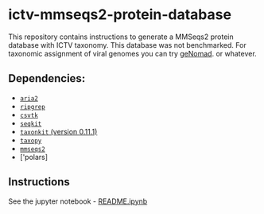 # ictv-mmseqs2-protein-database

This repository contains instructions to generate a MMSeqs2 protein database with ICTV taxonomy. This database was not benchmarked. For taxonomic assignment of viral genomes you can try [geNomad](https://github.com/apcamargo/genomad). or whatever.

## Dependencies:

- [`aria2`](https://github.com/aria2/aria2)
- [`ripgrep`](https://github.com/BurntSushi/ripgrep)
- [`csvtk`](https://github.com/shenwei356/csvtk)
- [`seqkit`](https://github.com/shenwei356/seqkit)
- [`taxonkit` (version 0.11.1)](https://github.com/shenwei356/taxonkit/releases/tag/v0.11.1)
- [`taxopy`](https://github.com/apcamargo/taxopy)
- [`mmseqs2`](https://github.com/soedinglab/MMseqs2)
- ['polars]

## Instructions
See the jupyter notebook - [README.ipynb](README.ipynb)
<!-- First, download the latest VMR release from ICTV and convert it to a tabular file:

```bash
aria2c -x 4 -o ictv.xlsx "https://ictv.global/filebrowser/download/585"

# convert xlsx to tsv
csvtk xlsx2csv ictv.xlsx \
    | csvtk csv2tab \
    | sed 's/\xc2\xa0/ /g' \
    | csvtk replace -t -F -f "*" -p "^\s+|\s+$" \
    > ictv.tsv

# choose columns, and remove duplicates
csvtk cut -t -f "Realm,Subrealm,Kingdom,Subkingdom,Phylum,Subphylum,Class,Subclass,Order,Suborder,Family,Subfamily,Genus,Subgenus,Species" ictv.tsv \
    | csvtk uniq -t -f "Realm,Subrealm,Kingdom,Subkingdom,Phylum,Subphylum,Class,Subclass,Order,Suborder,Family,Subfamily,Genus,Subgenus,Species" \
    | csvtk del-header -t \
    > ictv.taxonomy.tsv
```

Create a file that will store all the ICTV taxa names:

```bash
csvtk cut -t -H -f 1,3,5,7,9,11,13,15 ictv.taxonomy.tsv \
    | sed 's/\t/\n/g' \
    | awk '!/^[[:blank:]]*$/' \
    | sort -u \
    > ictv.names.txt
```

Use `taxonkit create-taxdump` to create a custom taxdump for ICTV. Next, execute the `fix_taxdump.py` script, which will make the taxids sequential to make them compatible with MMSeqs2:

```bash
taxonkit create-taxdump -K 1 -P 3 -C 5 -O 7 -F 9 -G 11 -S 13 -T 15 \
    --rank-names "realm","kingdom","phylum","class","order","family","genus","species" \
    ictv.taxonomy.tsv --out-dir ictv-taxdump

./fix_taxdump.py
```

Download the NCBI taxdump and the `prot.accession2taxid` file. Then, filter `prot.accession2taxid` to keep only viral proteins:

```bash
# Download the NCBI taxdump
aria2c -x 4 "ftp://ftp.ncbi.nih.gov/pub/taxonomy/taxdump.tar.gz"
mkdir ncbi-taxdump
tar zxfv taxdump.tar.gz -C ncbi-taxdump
rm taxdump.tar.gz

# Download the protein → taxid association and filter for viruses
aria2c -x 4 "https://ftp.ncbi.nlm.nih.gov/pub/taxonomy/accession2taxid/prot.accession2taxid.FULL.gz"

gunzip prot.accession2taxid.FULL.gz

awk '{print $2}' prot.accession2taxid.FULL \
    | sort -u \
    | taxonkit --data-dir ncbi-taxdump lineage \
    | rg "\tViruses;" \
    | awk '{print $1}' \
    > virus_taxid.list

csvtk grep -t -f 2 -P virus_taxid.list prot.accession2taxid.FULL > virus.accession2taxid

rm prot.accession2taxid.FULL
```

Execute the `get_ictv_taxids.py` script to create a `accession2taxid` file with ICTV taxids.

```bash
# Find the ICTV-compliant proteins and write a new table with the ICTV taxids
./get_ictv_taxids.py
```

Download the proteins from NCBI and filter the FASTA file to keep only the proteins associated with ICTV viruses:

```bash
# Download and filter NR proteins
aria2c -x 4 "https://ftp.ncbi.nlm.nih.gov/blast/db/FASTA/nr.gz"

# Create a list containing the accessions of the proteins of ICTV viruses
cut -f 1 virus.accession2taxid.ictv > virus.accession.txt

# Filter the NR proteins to keep the proteins encoded by ICTV viruses
seqkit grep -j 4 -f virus.accession.txt nr.gz | seqkit seq -i -w 0 -o nr.virus.faa.gz

rm nr.gz
```

There will be proteins in `virus.accession2taxid.ictv` that are not in NR. So we will keep only the proteins that are present in the filtered NR FASTA file:

```bash
# Filter the NR virus taxid table
seqkit fx2tab -n -i nr.virus.faa.gz > nr.virus.list.txt
csvtk grep -t -H -f 1 -P nr.virus.list.txt virus.accession2taxid.ictv > nr.virus.accession2taxid.ictv
```

Using the filtered NR FASTA, the ICTV taxdump, and the `virus.accession2taxid.ictv` tabular file, we will create a MMSeqs2 protein database with taxonomy information:

```bash
# Create the MMSeqs2 database
mkdir virus_tax_db
mmseqs createdb --dbtype 1 nr.virus.faa.gz virus_tax_db/virus_tax_db
mmseqs createtaxdb virus_tax_db/virus_tax_db tmp --ncbi-tax-dump ictv-taxdump --tax-mapping-file nr.virus.accession2taxid.ictv
rm -rf tmp
```

Finally, to assign taxonomy to viral sequences in an input file (`input.fna`):

```bash
mmseqs easy-taxonomy input.fna virus_tax_db/virus_tax_db taxonomy_results tmp -e 1e-5 -s 6 --blacklist "" --tax-lineage 1
``` -->
